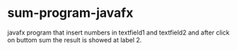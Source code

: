 # sum-program-javafx
javafx program that insert numbers in textfield1 and textfield2 and after click on buttom sum the result is showed at label 2.
